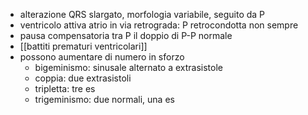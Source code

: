 - alterazione QRS slargato, morfologia variabile, seguito da P
- ventricolo attiva atrio in via retrograda: P retrocondotta non sempre
- pausa compensatoria tra P il doppio di P-P normale
- [[battiti prematuri ventricolari]]
- possono aumentare di numero in sforzo
	- bigeminismo: sinusale alternato a extrasistole
	- coppia: due extrasistoli
	- tripletta: tre es
	- trigeminismo: due normali, una es